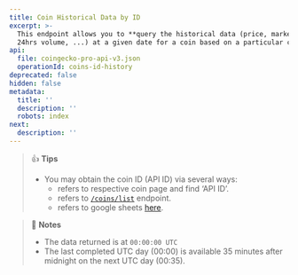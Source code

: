 ```yaml
---
title: Coin Historical Data by ID
excerpt: >-
  This endpoint allows you to **query the historical data (price, market cap,
  24hrs volume, ...) at a given date for a coin based on a particular coin ID**
api:
  file: coingecko-pro-api-v3.json
  operationId: coins-id-history
deprecated: false
hidden: false
metadata:
  title: ''
  description: ''
  robots: index
next:
  description: ''
---
```

> 👍 **Tips**
>
> * You may obtain the coin ID (API ID) via several ways:
>   * refers to respective coin page and find ‘API ID’.
>   * refers to [`/coins/list`](/reference/coins-list) endpoint.
>   * refers to google sheets [here](https://docs.google.com/spreadsheets/d/1wTTuxXt8n9q7C4NDXqQpI3wpKu1_5bGVmP9Xz0XGSyU/edit?usp=sharing).

> 📘 **Notes**
>
> * The data returned is at `00:00:00 UTC`
> * The last completed UTC day (00:00) is available 35 minutes after midnight on the next UTC day (00:35).
